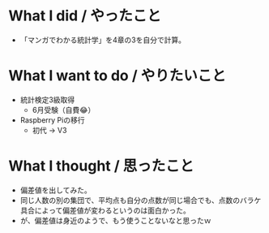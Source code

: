 # What I did / やったこと
- 「マンガでわかる統計学」を4章の3を自分で計算。

# What I want to do / やりたいこと
- 統計検定3級取得
  - 6月受験（自費😂）
- Raspberry Piの移行
  - 初代 → V3

# What I thought / 思ったこと
- 偏差値を出してみた。
- 同じ人数の別の集団で、平均点も自分の点数が同じ場合でも、点数のバラケ具合によって偏差値が変わるというのは面白かった。
- が、偏差値は身近のようで、もう使うことないなと思ったｗ
